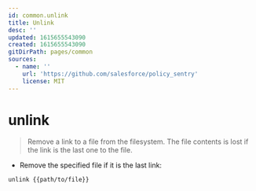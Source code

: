 ```yaml
---
id: common.unlink
title: Unlink
desc: ''
updated: 1615655543090
created: 1615655543090
gitDirPath: pages/common
sources:
  - name: ''
    url: 'https://github.com/salesforce/policy_sentry'
    license: MIT
---
```

# unlink

> Remove a link to a file from the filesystem.
> The file contents is lost if the link is the last one to the file.

- Remove the specified file if it is the last link:

`unlink {{path/to/file}}`

